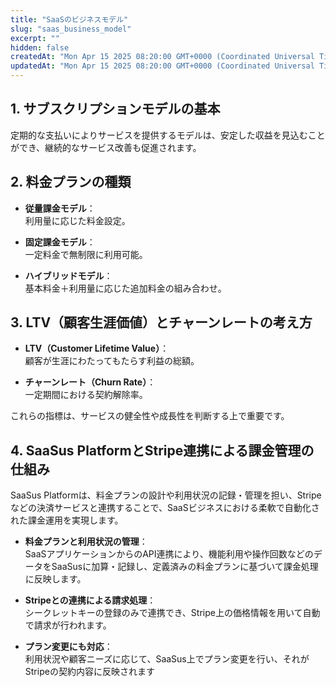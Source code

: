 ```yaml
---
title: "SaaSのビジネスモデル"
slug: "saas_business_model"
excerpt: ""
hidden: false
createdAt: "Mon Apr 15 2025 08:20:00 GMT+0000 (Coordinated Universal Time)"
updatedAt: "Mon Apr 15 2025 08:20:00 GMT+0000 (Coordinated Universal Time)"
---
```


## 1. サブスクリプションモデルの基本

定期的な支払いによりサービスを提供するモデルは、安定した収益を見込むことができ、継続的なサービス改善も促進されます。

## 2. 料金プランの種類

- **従量課金モデル**：  
  利用量に応じた料金設定。

- **固定課金モデル**：  
  一定料金で無制限に利用可能。

- **ハイブリッドモデル**：  
  基本料金＋利用量に応じた追加料金の組み合わせ。

## 3. LTV（顧客生涯価値）とチャーンレートの考え方

- **LTV（Customer Lifetime Value）**：  
  顧客が生涯にわたってもたらす利益の総額。

- **チャーンレート（Churn Rate）**：  
  一定期間における契約解除率。

これらの指標は、サービスの健全性や成長性を判断する上で重要です。

## 4. SaaSus PlatformとStripe連携による課金管理の仕組み

SaaSus Platformは、料金プランの設計や利用状況の記録・管理を担い、Stripeなどの決済サービスと連携することで、SaaSビジネスにおける柔軟で自動化された課金運用を実現します。

- **料金プランと利用状況の管理**：  
  SaaSアプリケーションからのAPI連携により、機能利用や操作回数などのデータをSaaSusに加算・記録し、定義済みの料金プランに基づいて課金処理に反映します。

- **Stripeとの連携による請求処理**：  
  シークレットキーの登録のみで連携でき、Stripe上の価格情報を用いて自動で請求が行われます。

- **プラン変更にも対応**：  
  利用状況や顧客ニーズに応じて、SaaSus上でプラン変更を行い、それがStripeの契約内容に反映されます